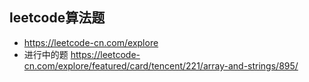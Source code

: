 ## leetcode算法题
* https://leetcode-cn.com/explore
* 进行中的题 https://leetcode-cn.com/explore/featured/card/tencent/221/array-and-strings/895/